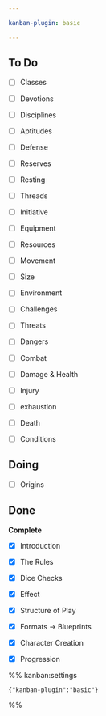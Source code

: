 ```yaml
---

kanban-plugin: basic

---
```


## To Do

- [ ] Classes
- [ ] Devotions
- [ ] Disciplines
- [ ] Aptitudes
- [ ] Defense
- [ ] Reserves
- [ ] Resting
- [ ] Threads
- [ ] Initiative
- [ ] Equipment
- [ ] Resources
- [ ] Movement
- [ ] Size
- [ ] Environment
- [ ] Challenges
- [ ] Threats
- [ ] Dangers
- [ ] Combat
- [ ] Damage & Health
- [ ] Injury
- [ ] exhaustion
- [ ] Death
- [ ] Conditions


## Doing

- [ ] Origins


## Done

**Complete**
- [x] Introduction
- [x] The Rules
- [x] Dice Checks
- [x] Effect
- [x] Structure of Play
- [x] Formats -> Blueprints
- [x] Character Creation
- [x] Progression




%% kanban:settings
```
{"kanban-plugin":"basic"}
```
%%